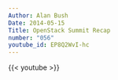 ```yaml
---
Author: Alan Bush
Date: 2014-05-15
Title: OpenStack Summit Recap
number: "056"
youtube_id: EP8Q2WvI-hc
---
```


{{< youtube >}}
